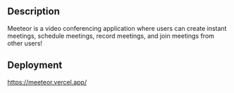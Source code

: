 ## Description
Meeteor is a video conferencing application where users can create instant meetings, schedule meetings, record meetings, and join meetings from other users! 

## Deployment
https://meeteor.vercel.app/
